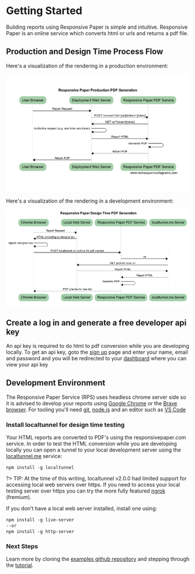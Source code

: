 # Getting Started

Building reports using Responsive Paper is simple and intuitive. Responsive Paper is an online service which converts
html or urls and returns a pdf file.

## Production and Design Time Process Flow

Here's a visualization of the rendering in a production environment:

![Production Sequence](production-seq.diagram.png)

Here's a visualization of the rendering in a development environment:

![Design Time Sequence](design-time-seq.diagram.png)

## Create a log in and generate a free developer api key

An api key is required to do html to pdf conversion while you are developing locally.  To get an api key, goto the [sign up](https://responsivepaper.com/user/signup) page and enter your name, email and password and you will be redirected to your [dashboard](https://responsivepaper.com/user/dashboard) where you can view your api key


## Development Environment

The Responsive Paper Service (RPS) uses headless chrome server side so it is advised to develop your reports using [Google Chrome](https://www.google.com/chrome/) or the [Brave browser](https://brave.com/).  For tooling you'll need [git](https://git-scm.com/downloads), [node.js](https://nodejs.org/en/) and an editor such as [VS Code](https://code.visualstudio.com/)


### Install localtunnel for design time testing

Your HTML reports are converted to PDF's using the responsivepaper.com service. In order to test the HTML conversion while you are developing locally you can open a tunnel to your local development server using the [localtunnel.me](https://github.com/localtunnel/localtunnel) service:

```
npm install -g localtunnel
```

?> TIP: At the time of this writing, localtunnel v2.0.0 had limited support for accessing local web servers over https.  If you need to access your local testing server over https you can try the more fully featured [ngrok](https://ngrok.com/download) (fremium).

If you don't have a local web server installed, install one using:

```
npm install -g live-server
--or
npm install -g http-server
```

### Next Steps

Learn more by cloning the [examples github repository](https://github.com/ResponsivePaper/responsivepaper-examples) and stepping through the [tutorial](/tutorial).

